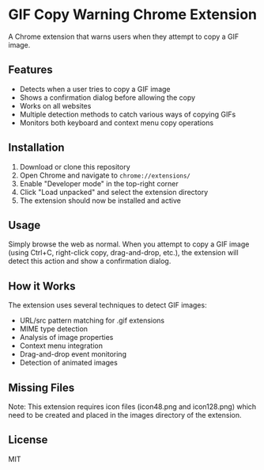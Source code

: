 # GIF Copy Warning Chrome Extension

A Chrome extension that warns users when they attempt to copy a GIF image.

## Features

- Detects when a user tries to copy a GIF image
- Shows a confirmation dialog before allowing the copy
- Works on all websites
- Multiple detection methods to catch various ways of copying GIFs
- Monitors both keyboard and context menu copy operations

## Installation

1. Download or clone this repository
2. Open Chrome and navigate to `chrome://extensions/`
3. Enable "Developer mode" in the top-right corner
4. Click "Load unpacked" and select the extension directory
5. The extension should now be installed and active

## Usage

Simply browse the web as normal. When you attempt to copy a GIF image (using Ctrl+C, right-click copy, drag-and-drop, etc.), 
the extension will detect this action and show a confirmation dialog.

## How it Works

The extension uses several techniques to detect GIF images:
- URL/src pattern matching for .gif extensions
- MIME type detection
- Analysis of image properties
- Context menu integration
- Drag-and-drop event monitoring
- Detection of animated images

## Missing Files

Note: This extension requires icon files (icon48.png and icon128.png) which need to be created and placed in the 
images directory of the extension.

## License

MIT